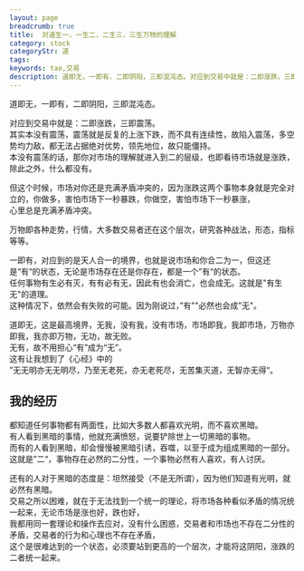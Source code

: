 ```yaml
---
layout: page
breadcrumb: true
title:  对道生一，一生二，二生三，三生万物的理解
category: stock
categoryStr: 道
tags: 
keywords: tao,交易
description: 道即无，一即有，二即阴阳，三即混沌态。对应到交易中就是：二即涨跌，三即震荡。
---
```


道即无，一即有，二即阴阳，三即混沌态。

对应到交易中就是：二即涨跌，三即震荡。  
其实本没有震荡，震荡就是反复的上涨下跌，而不具有连续性，故陷入震荡，多空势均力敌，都无法占据绝对优势，领先地位，故只能僵持。  
本没有震荡的话，那你对市场的理解就进入到二的层级，也即看待市场就是涨跌，除此之外，什么都没有。  

但这个时候，市场对你还是充满矛盾冲突的，因为涨跌这两个事物本身就是完全对立的，你做多，害怕市场下一秒暴跌，你做空，害怕市场下一秒暴涨，  
心里总是充满矛盾冲突。  

万物即各种走势，行情，大多数交易者还在这个层次，研究各种战法，形态，指标等等。  

一即有，对应到的是天人合一的境界，也就是说市场和你合二为一，但这还是“有“的状态，无论是市场存在还是你存在，都是一个”有“的状态。  
任何事物有生必有灭，有有必有无，因此有也会消亡，也会成无。这就是"有生无"的道理。  
这种情况下，依然会有失败的可能。因为刚说过，”有""必然也会成"无"。  

道即无，这是最高境界，无我，没有我，没有市场，市场即我，我即市场，万物亦即我，我亦即万物，无功，故无败。  
无有，故不用担心“有”成为“无”。  
这有让我想到了《心经》中的  
”无无明亦无无明尽，乃至无老死，亦无老死尽，无苦集灭道，无智亦无得“。  

## 我的经历<a id="sec-1-1" name="sec-1-1"></a>

都知道任何事物都有两面性，比如大多数人都喜欢光明，而不喜欢黑暗。  
有人看到黑暗的事情，他就充满愤怒，说要铲除世上一切黑暗的事物。  
而有的人看到黑暗，却会慢慢被黑暗引诱，吞噬，以至于成为组成黑暗的一部分。  
这就是”二“，事物存在必然的二分性，一个事物必然有人喜欢，有人讨厌。  

还有的人对于黑暗的态度是：坦然接受（不是无所谓），因为他们知道有光明，就必然有黑暗。  
交易之所以困难，就在于无法找到一个统一的理论，将市场各种看似矛盾的情况统一起来，无论市场是涨也好，跌也好，  
我都用同一套理论和操作去应对，没有什么困惑，交易者和市场也不存在二分性的矛盾，交易者的行为和心理也不存在矛盾，  
这个是很难达到的一个状态，必须要站到更高的一个层次，才能将这阴阳，涨跌的二者统一起来。  
